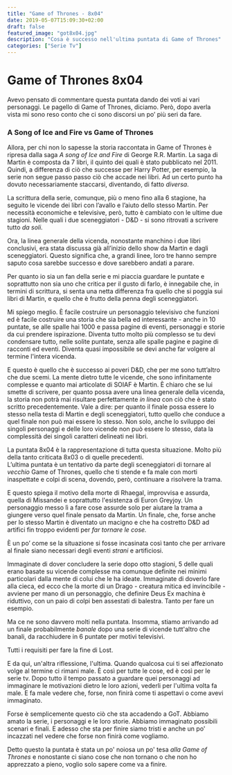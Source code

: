 ```yaml
---
title: "Game of Thrones - 8x04"
date: 2019-05-07T15:09:30+02:00
draft: false
featured_image: "got8x04.jpg"
description: "Cosa è successo nell'ultima puntata di Game of Thrones"
categories: ["Serie Tv"]
---
```

# Game of Thrones 8x04
Avevo pensato di commentare questa puntata dando dei voti ai vari personaggi. Le pagello di Game of Thrones, diciamo. Però, dopo averla vista mi sono reso conto che ci sono discorsi un po’ più seri da fare. 

### A Song of Ice and Fire vs Game of Thrones
Allora, per chi non lo sapesse la storia raccontata in Game of Thrones è ripresa dalla saga *A song of Ice and Fire* di George R.R. Martin. 
La saga di Martin è composta da 7 libri, il quinto dei quali è stato pubblicato nel 2011. Quindi, a differenza di ciò che successe per Harry Potter, per esempio, la serie non segue passo passo ciò che accade nei libri. Ad un certo punto ha dovuto necessariamente staccarsi, diventando, di fatto *diversa*. 

La scrittura della serie, comunque, più o meno fino alla 6 stagione, ha seguito le vicende dei libri con l’avallo e l’aiuto dello stesso Martin. Per necessità economiche e televisive, però, tutto è cambiato con le ultime due stagioni. Nelle quali i due sceneggiatori - D&D - si sono ritrovati a scrivere tutto *da soli.*

Ora, la linea generale della vicenda, nonostante manchino i due libri conclusivi, era stata discussa già all’inizio dello show da Martin e dagli sceneggiatori. Questo significa che, a grandi linee, loro tre hanno sempre saputo cosa sarebbe successo e dove sarebbero andati a parare. 

Per quanto io sia un fan della serie e mi piaccia guardare le puntate e soprattutto non sia uno che critica per il gusto di farlo, è innegabile che, in termini di scrittura, si senta una netta differenza fra quello che si poggia sui libri di Martin, e quello che è frutto della penna degli sceneggiatori.

Mi spiego meglio. È facile costruire un personaggio televisivo che funzioni ed è facile costruire una storia che sia bella ed interessante - anche in 10 puntate, se alle spalle hai 1000 e passa pagine di eventi, personaggi e storie da cui prendere ispirazione. Diventa tutto molto più complesso se tu devi condensare tutto, nelle solite puntate, senza alle spalle pagine e pagine di racconti ed eventi. Diventa quasi impossibile se devi anche far volgere al termine l'intera vicenda.

E questo è quello che è successo ai poveri D&D, che per me sono tutt’altro che due scemi. 
La mente dietro tutte le vicende, che sono infinitamente complesse e quanto mai articolate di SOIAF è Martin. È chiaro che se lui smette di scrivere, per quanto possa avere una linea generale della vicenda, la storia non potrà mai risultare perfettamente *in linea* con ciò che è stato scritto precedentemente. 
Vale a dire: per quanto il finale possa essere lo stesso nella testa di Martin e degli sceneggiatori, tutto quello che conduce a quel finale non può mai essere lo stesso. Non solo, anche lo sviluppo dei singoli personaggi e delle loro vicende non può essere lo stesso, data la complessità dei singoli caratteri delineati nei libri.

La puntata 8x04 è la rappresentazione di tutta questa situazione. Molto più della tanto criticata 8x03 o di quelle precedenti.  
L’ultima puntata è un tentativo da parte degli sceneggiatori di tornare al *vecchio* Game of Thrones, quello che ti stende e fa male con morti inaspettate e colpi di scena, dovendo, però, continuare a risolvere la trama. 

E questo spiega il motivo della morte di Rhaegal, improvvisa e assurda, quella di Missandei e soprattutto l'esistenza di Euron Greyjoy. Un personaggio messo lì a fare cose assurde solo per aiutare la trama a giungere verso quel finale pensato da Martin. Un finale, che, forse anche per lo stesso Martin è diventato un macigno e che ha costretto D&D ad artifici fin troppo evidenti per *far tornare le cose.*

È un po’ come se la situazione si fosse incasinata così tanto che per arrivare al finale siano necessari degli eventi *strani* e artificiosi. 

Immaginate di dover concludere la serie dopo otto stagioni, 5 delle quali erano basate su vicende complesse ma comunque definite nei minimi particolari dalla mente di colui che le ha ideate. Immaginate di doverlo fare alla cieca, ed ecco che la morte di un Drago - creatura mitica ed invincibile - avviene per mano di un personaggio, che definire Deus Ex machina è riduttivo, con un paio di colpi ben assestati di balestra. Tanto per fare un esempio. 

Ma ce ne sono davvero molti nella puntata. Insomma, stiamo arrivando ad un finale probabilmente *banale* dopo una serie di vicende tutt'altro che banali, da racchiudere in 6 puntate per motivi televisivi.

Tutti i requisiti per fare la fine di Lost. 

E da qui, un'altra riflessione, l'ultima. 
Quando qualcosa cui ti sei affezionato volge al termine ci rimani male. È così per tutte le cose, ed è così per le serie tv. Dopo tutto il tempo passato a guardare quei personaggi ad immaginare le motivazioni dietro le loro azioni, vederli per l'ultima volta fa male. E fa male vedere che, forse, non finirà come ti aspettavi o come avevi immaginato. 

Forse è semplicemente questo ciò che sta accadendo a GoT. Abbiamo amato la serie, i personaggi e le loro storie. Abbiamo immaginato possibili scenari e finali. E adesso che sta per finire siamo tristi e anche un po' incazzati nel vedere che forse non finirà come vogliamo. 

Detto questo la puntata è stata un po' noiosa un po' tesa *alla Game of Thrones* e nonostante ci siano cose che non tornano o che non ho apprezzato a pieno, voglio solo sapere come va a finire. 